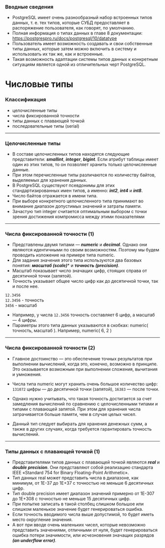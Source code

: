 ### Вводные сведения

- PostgreSQL имеет очень разнообразный набор встроенных типов
данных, т. е. тех типов, которые СУБД предоставляет в распоряжение
пользователя, как говорят, по умолчанию.
- Полная информация о типах данных в главе 8 документации:
https://postgrespro.ru/docs/postgresql/10/datatype
-  Пользователь имеет возможность создавать и свои собственные типы
данных, которые затем можно включить в систему и использовать их
так же, как и встроенные.
- Такая возможность адаптации системы типов данных к конкретным
ситуациям является одной из отличительных черт PostgreSQL.
  
# Числовые типы

### Классификация
- целочисленные типы
- числа фиксированной точности
- типы данных с плавающей точкой
- последовательные типы (serial)
***
### Целочисленные типы
- В составе целочисленных типов находятся следующие представители:
  ***smallint***, ***integer***, ***bigint***. Если атрибут таблицы имеет один из этих
типов, то он позволяет хранить только целочисленные данные.
- При этом перечисленные типы различаются по количеству байтов,
выделяемых для хранения данных.
- В PostgreSQL существуют псевдонимы для этих стандартизированных
имен типов, а именно: ***int2***, ***int4*** и ***int8***.
- Число байтов отражается в имени типа.
- При выборе конкретного целочисленного типа принимают во
внимание диапазон допустимых значений и затраты памяти.
- Зачастую тип integer считается оптимальным выбором с точки зрения
достижения компромисса между этими показателями
  
***
### Числа фиксированной точности (1)
- Представлены двумя типами — ***numeric*** и ***decimal***. Однако они являются
идентичными по своим возможностям. Поэтому мы будем проводить
изложение на примере типа numeric.
- Для задания значения этого типа используются два базовых понятия:
***масштаб (scale)**** и ***точность (precision)***.
- Масштаб показывает число значащих цифр, стоящих справа от десятичной
точки (запятой).
- Точность указывает общее число цифр как до десятичной точки, так и
после нее.
  
`12.3456`\
`12.3456` - точность\
`3456` - масштаб

- Например, у числа `12.3456` точность составляет 6 цифр, а масштаб — 4
цифры.
- Параметры этого типа данных указываются в скобках:
numeric( точность, масштаб ). Например, numeric( 6, 2 )
  
***
### Числа фиксированной точности (2)
- Главное достоинство — это обеспечение точных результатов при
выполнении вычислений, когда это, конечно, возможно в принципе.
Это оказывается возможным при выполнении сложения, вычитания и
умножения.
- Числа типа numeric могут хранить очень большое количество цифр:
`131072` цифры — до десятичной точки (запятой), `16383` — после точки.
- Однако нужно учитывать, что такая точность достигается за счет
замедления вычислений по сравнению с целочисленными типами и
типами с плавающей запятой. При этом для хранения числа
затрачивается больше памяти, чем в случае целых чисел.
  

- Данный тип следует выбирать для хранения денежных сумм, а также
в других случаях, когда требуется гарантировать точность вычислений.
  
***
### Типы данных с плавающей точкой (1)
- Представителями типов данных с плавающей точкой являются ***real*** и ***double precision***. Они представляют собой реализацию стандарта IEEE
«Standard 754 for Binary Floating-Point Arithmetic».
- Тип данных real может представить числа в диапазоне, как минимум,
от 1E-37 до 1E+37 с точностью не меньше 6 десятичных цифр.
- Тип double precision имеет диапазон значений примерно от 1E-307 до
1E+308 с точностью не меньше 15 десятичных цифр.
- При попытке записать в такой столбец слишком большое или
слишком маленькое значение будет генерироваться ошибка.
- Если точность вводимого числа выше допустимой, то будет иметь
место округление значения.
- А вот при вводе очень маленьких чисел, которые невозможно
представить значениями, отличными от нуля, будет генерироваться
ошибка потери значимости, или исчезновения значащих разрядов ***(an
  underflow error)***.